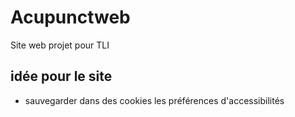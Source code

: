 # Acupunctweb
Site web projet pour TLI
## idée pour le site
* sauvegarder dans des cookies les préférences d'accessibilités